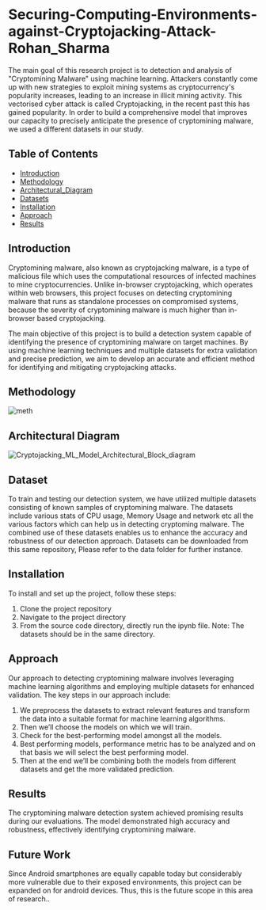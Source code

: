 # Securing-Computing-Environments-against-Cryptojacking-Attack-Rohan_Sharma


The main goal of this research project is to detection and analysis of "Cryptomining Malware" using machine learning. Attackers constantly come up with new strategies to exploit mining systems as cryptocurrency's popularity increases, leading to an increase in illicit mining activity. This vectorised cyber attack is called Cryptojacking, in the recent past this has gained popularity. In order to build a comprehensive model that improves our capacity to precisely anticipate the presence of cryptomining malware, we used a different datasets in our study.

## Table of Contents

- [Introduction](#introduction)
- [Methodology](#Methodology)
- [Architectural_Diagram](#Architectural_Diagram)
- [Datasets](#dataset)
- [Installation](#installation)
- [Approach](#approach)
- [Results](#results)
## Introduction

Cryptomining malware, also known as cryptojacking malware, is a type of malicious file which uses the computational resources of infected machines to mine cryptocurrencies. Unlike in-browser cryptojacking, which operates within web browsers, this project focuses on detecting cryptomining malware that runs as standalone processes on compromised systems, because the severity of cryptomining malware is much higher than in-browser based cryptojacking.

The main objective of this project is to build a detection system capable of identifying the presence of cryptomining malware on target machines. By using machine learning techniques and multiple datasets for extra validation and precise prediction, we aim to develop an accurate and efficient method for identifying and mitigating cryptojacking attacks.

## Methodology

![meth](https://github.com/AmritaCSN/Securing-Computing-Environments-against-Cryptojacking-Attack-Rohan_Sharma/assets/26691240/9204beb9-eb8a-4a0b-85fc-62842839b891)


## Architectural Diagram

![Cryptojacking_ML_Model_Architectural_Block_diagram](https://github.com/AmritaCSN/Securing-Computing-Environments-against-Cryptojacking-Attack-Rohan_Sharma/assets/26691240/8f120327-eb52-4171-ba74-bcff3a118e01)

## Dataset

To train and testing our detection system, we have utilized multiple datasets consisting of known samples of cryptomining malware. The datasets include various stats of CPU usage, Memory Usage and network etc all the various factors which can help us in detecting cryptoming malware. The combined use of these datasets enables us to enhance the accuracy and robustness of our detection approach.
Datasets can be downloaded from this same repository, Please refer to the data folder for further instance.

## Installation

To install and set up the project, follow these steps:

1. Clone the project repository
2. Navigate to the project directory
3. From the source code directory, directly run the ipynb file.
Note: The datasets should be in the same directory.

## Approach

Our approach to detecting cryptomining malware involves leveraging machine learning algorithms and employing multiple datasets for enhanced validation. The key steps in our approach include:

1. We preprocess the datasets to extract relevant features and transform the data into a suitable format for machine learning algorithms.
2. Then we’ll choose the models on which we will train.
3. Check for the best-performing model amongst all the models.
4. Best performing models, performance metric has to be analyzed and on that basis we will select the best performing model.
3. Then at the end we’ll be combining both the models from different datasets and get the more validated prediction.  

## Results

The cryptomining malware detection system achieved promising results during our evaluations. The model demonstrated high accuracy and robustness, effectively identifying cryptomining malware.

## Future Work 
Since Android smartphones are equally capable today but considerably more vulnerable due to their exposed environments, this project can be expanded on for android devices. Thus, this is the future scope in this area of research..
